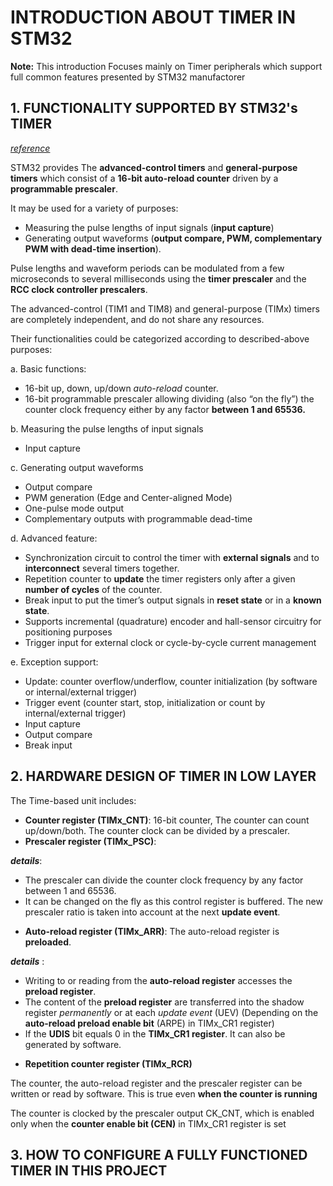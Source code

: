 # INTRODUCTION ABOUT TIMER IN STM32

**Note:** This introduction Focuses mainly on Timer peripherals which support full common features presented by STM32 manufactorer

## 1. FUNCTIONALITY SUPPORTED BY STM32's TIMER
[*reference*](https://www.st.com/resource/en/reference_manual/rm0008-stm32f101xx-stm32f102xx-stm32f103xx-stm32f105xx-and-stm32f107xx-advanced-armbased-32bit-mcus-stmicroelectronics.pdf)

STM32 provides The **advanced-control timers** and **general-purpose timers**  which consist of a **16-bit auto-reload counter** driven by a **programmable prescaler**.

It may be used for a variety of purposes: 
- Measuring the pulse lengths of input signals (**input capture**) 
- Generating output waveforms (**output compare, PWM, complementary PWM with dead-time insertion**).

Pulse lengths and waveform periods can be modulated from a few microseconds to several milliseconds using the **timer prescaler** and the **RCC clock controller prescalers**.

The advanced-control (TIM1 and TIM8) and general-purpose (TIMx) timers are completely independent, and do not share any resources. 

Their functionalities could be categorized according to described-above purposes: 

a. Basic functions: 
- 16-bit up, down, up/down *auto-reload* counter.
- 16-bit programmable prescaler allowing dividing (also “on the fly”) the counter clock frequency either by any factor **between 1 and 65536.**

b. Measuring the pulse lengths of input signals 
- Input capture

c. Generating output waveforms 
- Output compare
- PWM generation (Edge and Center-aligned Mode)
- One-pulse mode output
- Complementary outputs with programmable dead-time

d. Advanced feature: 
- Synchronization circuit to control the timer with **external signals** and to **interconnect** several timers together.
- Repetition counter to **update** the timer registers only after a given **number of cycles** of the counter.
- Break input to put the timer’s output signals in **reset state** or in a **known state**.
- Supports incremental (quadrature) encoder and hall-sensor circuitry for positioning purposes
- Trigger input for external clock or cycle-by-cycle current management

e. Exception support:
- Update: counter overflow/underflow, counter initialization (by software or internal/external trigger)
- Trigger event (counter start, stop, initialization or count by internal/external trigger)
- Input capture
- Output compare
- Break input

## 2. HARDWARE DESIGN OF TIMER IN LOW LAYER 

The Time-based unit includes:
- **Counter register (TIMx_CNT)**: 16-bit counter, The counter can count up/down/both. The counter clock can be divided by a prescaler.
- **Prescaler register (TIMx_PSC)**: 

***details***: 
  + The prescaler can divide the counter clock frequency by any factor between 1 and 65536. 
  + It can be changed on the fly as this control register is buffered. The new prescaler ratio is taken into account at the next **update event**.

- **Auto-reload register (TIMx_ARR)**: The auto-reload register is **preloaded**. 

***details*** :
  + Writing to or reading from the **auto-reload register** accesses the **preload register**. 
  + The content of the **preload register** are transferred into the shadow register *permanently* or at each *update event* (UEV) (Depending on the **auto-reload preload enable bit** (ARPE) in TIMx_CR1 register)
  + If the **UDIS** bit equals 0 in the **TIMx_CR1 register**. It can also be generated by software. 

- **Repetition counter register (TIMx_RCR)**

The counter, the auto-reload register and the prescaler register can be written or read by software. This is true even **when the counter is running**

The counter is clocked by the prescaler output CK_CNT, which is enabled only when the **counter enable bit (CEN)** in TIMx_CR1 register is set 


## 3. HOW TO CONFIGURE A FULLY FUNCTIONED TIMER IN THIS PROJECT

